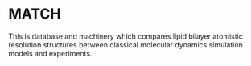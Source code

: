# MATCH

This is database and machinery which compares lipid bilayer atomistic resolution
structures between classical molecular dynamics simulation models and experiments.